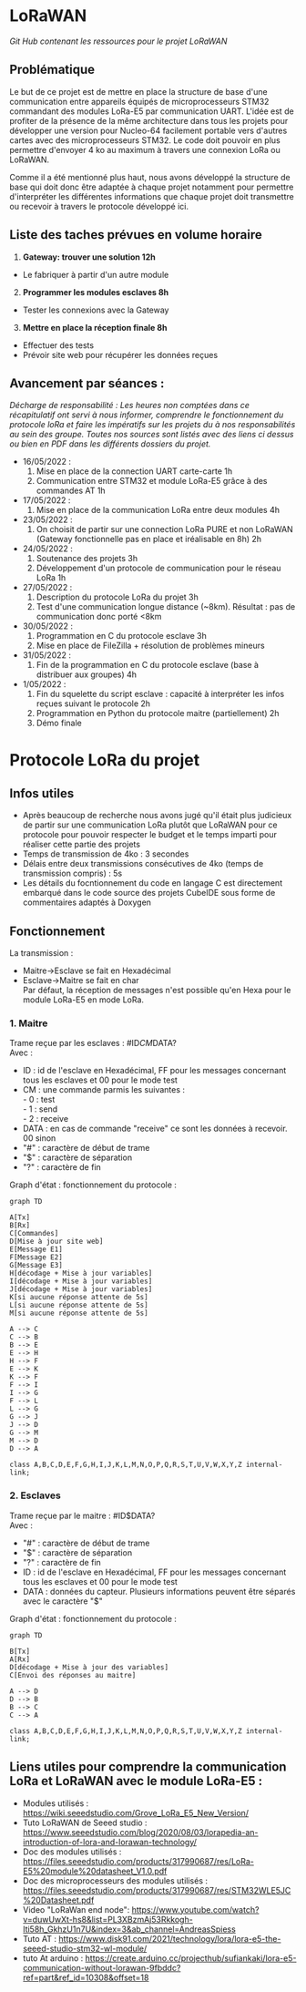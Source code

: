 # LoRaWAN
*Git Hub contenant les ressources pour le projet LoRaWAN*

## Problématique
Le but de ce projet est de mettre en place la structure de base d'une communication entre appareils équipés de microprocesseurs STM32 commandant des modules LoRa-E5 par communication UART. L'idée est de profiter de la présence de la même architecture dans tous les projets pour développer une version pour Nucleo-64 facilement portable vers d'autres cartes avec des microprocesseurs STM32. Le code doit pouvoir en plus permettre d'envoyer 4 ko au maximum à travers une connexion LoRa ou LoRaWAN.

Comme il a été mentionné plus haut, nous avons développé la structure de base qui doit donc être adaptée à chaque projet notamment pour permettre d'interpréter les différentes informations que chaque projet doit transmettre ou recevoir à travers le protocole développé ici.

## Liste des taches prévues en volume horaire

1. **Gateway: trouver une solution 12h**
 - Le fabriquer à partir d'un autre module

2. **Programmer les modules esclaves 8h**
 - Tester les connexions avec la Gateway

3. **Mettre en place la réception finale 8h**
 - Effectuer des tests
 - Prévoir site web pour récupérer les données reçues

## Avancement par séances :   
*Décharge de responsabilité : Les heures non comptées dans ce récapitulatif ont servi à nous informer, comprendre le fonctionnement du protocole loRa et faire les impératifs sur les projets du à nos responsabilités au sein des groupe. Toutes nos sources sont listés avec des liens ci dessus ou bien en PDF dans les différents dossiers du projet.*    
   
- 16/05/2022 : 
  1. Mise en place de la connection UART carte-carte 1h
  2. Communication entre STM32 et module LoRa-E5 grâce à des commandes AT 1h
- 17/05/2022 :
  1. Mise en place de la communication LoRa entre deux modules 4h
- 23/05/2022 :
  1. On choisit de partir sur une connection LoRa PURE et non LoRaWAN
     (Gateway fonctionnelle pas en place et iréalisable en 8h) 2h
- 24/05/2022 : 
  1. Soutenance des projets 3h
  2. Développement d'un protocole de communication pour le réseau LoRa 1h
- 27/05/2022 : 
  1. Description du protocole LoRa du projet 3h
  2. Test d'une communication longue distance (~8km). Résultat : pas de communication donc porté <8km
- 30/05/2022 : 
  1. Programmation en C du protocole esclave 3h
  2. Mise en place de FileZilla + résolution de problèmes mineurs
- 31/05/2022 :  
  1. Fin de la programmation en C du protocole esclave (base à distribuer aux groupes) 4h
- 1/05/2022 :  
  1. Fin du squelette du script esclave : capacité à interpréter les infos reçues suivant le protocole 2h
  2. Programmation en Python du protocole maitre (partiellement) 2h
  3. Démo finale

# Protocole LoRa du projet
## Infos utiles
- Après beaucoup de recherche nous avons jugé qu'il était plus judicieux de partir sur une communication LoRa plutôt que LoRaWAN pour ce protocole pour pouvoir respecter le budget et le temps imparti pour réaliser cette partie des projets 
- Temps de transmission de 4ko : 3 secondes
- Délais entre deux transmissions consécutives de 4ko (temps de transmission compris) : 5s
- Les détails du focntionnement du code en langage C est directement embarqué dans le code source des projets CubeIDE sous forme de commentaires adaptés à Doxygen

## Fonctionnement
La transmission :
- Maitre->Esclave se fait en Hexadécimal
- Esclave->Maitre se fait en char   
Par défaut, la réception de messages n'est possible qu'en Hexa pour le module LoRa-E5 en mode LoRa.

### 1. Maitre

Trame reçue par les esclaves : #ID$CM$DATA?    
Avec :
- ID : id de l'esclave en Hexadécimal, FF pour les messages concernant tous les esclaves et 00 pour le mode test
- CM : une commande parmis les suivantes :   
      - 0 : test   
      - 1 : send   
      - 2 : receive   
- DATA : en cas de commande "receive" ce sont les données à recevoir. 00 sinon    
- "#" : caractère de début de trame   
- "$" : caractère de séparation   
- "?" : caractère de fin   
   
Graph d'état : fonctionnement du protocole :     
```mermaid
graph TD

A[Tx]
B[Rx]
C[Commandes]
D[Mise à jour site web]
E[Message E1]
F[Message E2]
G[Message E3]
H[décodage + Mise à jour variables]
I[décodage + Mise à jour variables]
J[décodage + Mise à jour variables]
K[si aucune réponse attente de 5s]
L[si aucune réponse attente de 5s]
M[si aucune réponse attente de 5s]

A --> C
C --> B
B --> E
E --> H
H --> F
E --> K
K --> F
F --> I
I --> G
F --> L
L --> G
G --> J
J --> D
G --> M
M --> D
D --> A

class A,B,C,D,E,F,G,H,I,J,K,L,M,N,O,P,Q,R,S,T,U,V,W,X,Y,Z internal-link;
```

### 2. Esclaves

Trame reçue par le maitre : #ID$DATA?   
Avec :
- "#" : caractère de début de trame   
- "$" : caractère de séparation   
- "?" : caractère de fin   
- ID : id de l'esclave en Hexadécimal, FF pour les messages concernant tous les esclaves et 00 pour le mode test   
- DATA : données du capteur. Plusieurs informations peuvent être séparés avec le caractère "$"   
   
Graph d'état : fonctionnement du protocole :     

```mermaid
graph TD

B[Tx]
A[Rx]
D[décodage + Mise à jour des variables]
C[Envoi des réponses au maitre]

A --> D
D --> B
B --> C
C --> A

class A,B,C,D,E,F,G,H,I,J,K,L,M,N,O,P,Q,R,S,T,U,V,W,X,Y,Z internal-link;
```

## Liens utiles pour comprendre la communication LoRa et LoRaWAN avec le module LoRa-E5 :
 - Modules utilisés : https://wiki.seeedstudio.com/Grove_LoRa_E5_New_Version/ 
 - Tuto LoRaWAN de Seeed studio : https://www.seeedstudio.com/blog/2020/08/03/lorapedia-an-introduction-of-lora-and-lorawan-technology/ 
 - Doc des modules utilisés : https://files.seeedstudio.com/products/317990687/res/LoRa-E5%20module%20datasheet_V1.0.pdf
 - Doc des microprocesseurs des modules utilisés : https://files.seeedstudio.com/products/317990687/res/STM32WLE5JC%20Datasheet.pdf
 - Video "LoRaWan end node": https://www.youtube.com/watch?v=duwUwXt-hs8&list=PL3XBzmAj53Rkkogh-lti58h_GkhzU1n7U&index=3&ab_channel=AndreasSpiess
 - Tuto AT : https://www.disk91.com/2021/technology/lora/lora-e5-the-seeed-studio-stm32-wl-module/
 - tuto At arduino : https://create.arduino.cc/projecthub/sufiankaki/lora-e5-communication-without-lorawan-9fbddc?ref=part&ref_id=10308&offset=18
